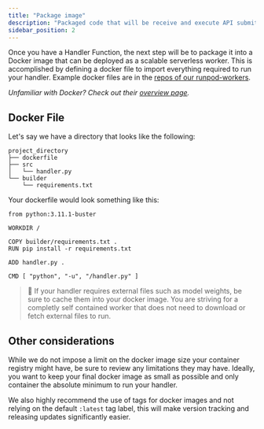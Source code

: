 ```yaml
---
title: "Package image"
description: "Packaged code that will be receive and execute API submitted requests."
sidebar_position: 2
---
```


Once you have a Handler Function, the next step will be to package it into a Docker image that can be deployed as a scalable serverless worker. This is accomplished by defining a docker file to import everything required to run your handler. Example docker files are in the [repos of our runpod-workers](https://github.com/orgs/runpod-workers/repositories).

_Unfamiliar with Docker? Check out their [overview page](https://docs.docker.com/get-started/overview/)._

## Docker File

Let's say we have a directory that looks like the following:

```
project_directory
├── dockerfile
├── src
│   └── handler.py
└── builder
    └── requirements.txt
```

Your dockerfile would look something like this:

```Text Docker
from python:3.11.1-buster

WORKDIR /

COPY builder/requirements.txt .
RUN pip install -r requirements.txt

ADD handler.py .

CMD [ "python", "-u", "/handler.py" ]
```

> 🚧 If your handler requires external files such as model weights, be sure to cache them into your docker image. You are striving for a completly self contained worker that does not need to download or fetch external files to run.

## Other considerations

While we do not impose a limit on the docker image size your container registry might have, be sure to review any limitations they may have. Ideally, you want to keep your final docker image as small as possible and only container the absolute minimum to run your handler.

We also highly recommend the use of tags for docker images and not relying on the default `:latest` tag label, this will make version tracking and releasing updates significantly easier.
